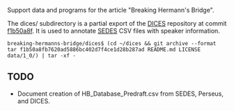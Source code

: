 Support data and programs for the article "Breaking Hermann's Bridge".

The dices/ subdirectory is a partial export of the [DICES](https://github.com/cwf2/dices)
repository at commit
[f1b50a8f](https://github.com/cwf2/dices/tree/f1b50a8fb7620ad5886bc402d7f4ce1d28b287ad).
It is used to annotate
[SEDES](https://github.com/sasansom/sedes) CSV files with speaker information.

```
breaking-hermanns-bridge/dices$ (cd ~/dices && git archive --format tar f1b50a8fb7620ad5886bc402d7f4ce1d28b287ad README.md LICENSE data/1_0/) | tar -xf -
```

## TODO

* Document creation of HB_Database_Predraft.csv from SEDES, Perseus, and DICES.
